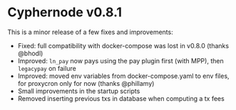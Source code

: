 # Cyphernode v0.8.1

This is a minor release of a few fixes and improvements:

- Fixed: full compatibility with docker-compose was lost in v0.8.0 (thanks @bhodl)
- Improved: `ln_pay` now pays using the pay plugin first (with MPP), then `legacypay` on failure
- Improved: moved env variables from docker-compose.yaml to env files, for proxycron only for now (thanks @phillamy)
- Small improvements in the startup scripts
- Removed inserting previous txs in database when computing a tx fees
